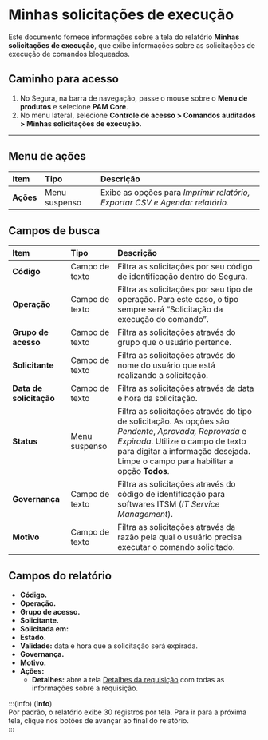 # Minhas solicitações de execução

Este documento fornece informações sobre a tela do relatório **Minhas solicitações de execução**, que exibe informações sobre as solicitações de execução de comandos bloqueados.

## Caminho para acesso

1. No Segura, na barra de navegação, passe o mouse sobre o **Menu de produtos** e selecione **PAM Core**.  
2. No menu lateral, selecione **Controle de acesso > Comandos auditados > Minhas solicitações de execução.**

---
## Menu de ações

| **Item** | **Tipo** | **Descrição** |
| :---- | :---- | :---- |
| **Ações** | Menu suspenso | Exibe as opções para *Imprimir relatório, Exportar CSV e Agendar relatório.* |

## Campos de busca

| **Item** | **Tipo** | **Descrição** |
| :---- | :---- | :---- |
| **Código** | Campo de texto | Filtra as solicitações por seu código de identificação dentro do Segura. |
| **Operação** | Campo de texto | Filtra as solicitações por seu tipo de operação. Para este caso, o tipo sempre será “Solicitação da execução do comando”. |
| **Grupo de acesso** | Campo de texto | Filtra as solicitações através do grupo que o usuário pertence. |
| **Solicitante** | Campo de texto | Filtra as solicitações através do nome do usuário que está realizando a solicitação. |
| **Data de solicitação** | Campo de texto | Filtra as solicitações através da data e hora da solicitação. |
| **Status** | Menu suspenso | Filtra as solicitações através do tipo de solicitação. As opções são *Pendente*, *Aprovada, Reprovada* e *Expirada*. Utilize o campo de texto para digitar a informação desejada. Limpe o campo para habilitar a opção **Todos**. |
| **Governança** | Campo de texto | Filtra as solicitações através do código de identificação para softwares ITSM (*IT Service Management*). |
| **Motivo** | Campo de texto | Filtra as solicitações através da razão pela qual o usuário precisa executar o comando solicitado. |

## Campos do relatório

* **Código.**  
* **Operação.**  
* **Grupo de acesso.**  
* **Solicitante.**  
* **Solicitada em:**  
* **Estado.**  
* **Validade:** data e hora que a solicitação será expirada.  
* **Governança.**  
* **Motivo.**  
* **Ações:**  
  * **Detalhes:** abre a tela [Detalhes da requisição](/v4/docs/pt/pam-session-request-details-for-audited-commands) com todas as informações sobre a requisição.

:::(info) (**Info**)  
Por padrão, o relatório exibe 30 registros por tela. Para ir para a próxima tela, clique nos botões de avançar ao final do relatório.  
:::